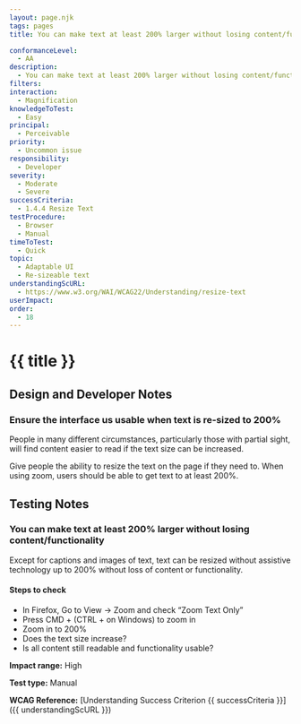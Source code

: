 ```yaml
---
layout: page.njk
tags: pages
title: You can make text at least 200% larger without losing content/functionality

conformanceLevel:
  - AA
description:
  - You can make text at least 200% larger without losing content/functionality
filters:
interaction:
  - Magnification
knowledgeToTest:
  - Easy
principal:
  - Perceivable
priority:
  - Uncommon issue
responsibility:
  - Developer
severity:
  - Moderate
  - Severe
successCriteria:
  - 1.4.4 Resize Text
testProcedure:
  - Browser
  - Manual
timeToTest:
  - Quick
topic:
  - Adaptable UI
  - Re-sizeable text
understandingScURL:
  - https://www.w3.org/WAI/WCAG22/Understanding/resize-text
userImpact:
order:
  - 18
---
```


# {{ title }}

## Design and Developer Notes

### Ensure the interface us usable when text is re-sized to 200%

People in many different circumstances, particularly those with partial sight, will find content easier to read if the text size can be increased.

Give people the ability to resize the text on the page if they need to. When using zoom, users should be able to get text to at least 200%.

## Testing Notes

### You can make text at least 200% larger without losing content/functionality

Except for captions and images of text, text can be resized without assistive technology up to 200% without loss of content or functionality.

#### Steps to check

- In Firefox, Go to View -> Zoom and check “Zoom Text Only”
- Press CMD + (CTRL + on Windows) to zoom in
- Zoom in to 200%
- Does the text size increase?
- Is all content still readable and functionality usable?

**Impact range:** High

**Test type:** Manual

**WCAG Reference:** [Understanding Success Criterion {{ successCriteria }}]({{ understandingScURL }})
